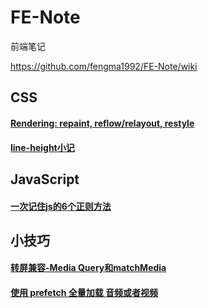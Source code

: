 # FE-Note
前端笔记

https://github.com/fengma1992/FE-Note/wiki

## CSS
#### [Rendering: repaint, reflow/relayout, restyle](http://www.phpied.com/rendering-repaint-reflowrelayout-restyle/)
#### [line-height小记](https://github.com/fengma1992/FE-Note/wiki/line-height)

## JavaScript
#### [一次记住js的6个正则方法](https://github.com/fengma1992/FE-Note/wiki/%E4%B8%80%E6%AC%A1%E8%AE%B0%E4%BD%8Fjs%E7%9A%846%E4%B8%AA%E6%AD%A3%E5%88%99%E6%96%B9%E6%B3%95)

## 小技巧
#### [转屏兼容-Media Query和matchMedia](https://github.com/fengma1992/FE-Note/wiki/Media-Query%E5%92%8CmatchMedia)
#### [使用 prefetch 全量加载 音频或者视频](https://github.com/fengma1992/FE-Note/wiki/%E4%BD%BF%E7%94%A8-prefetch-%E5%85%A8%E9%87%8F%E5%8A%A0%E8%BD%BD-%E9%9F%B3%E9%A2%91%E6%88%96%E8%80%85%E8%A7%86%E9%A2%91)


